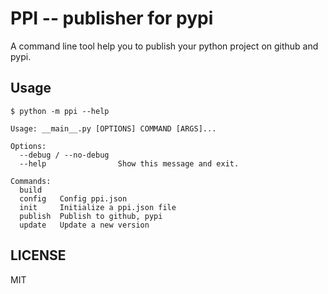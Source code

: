 # PPI -- publisher for pypi

A command line tool help you to publish your python project on github and pypi.

## Usage

```
$ python -m ppi --help

Usage: __main__.py [OPTIONS] COMMAND [ARGS]...

Options:
  --debug / --no-debug
  --help                Show this message and exit.

Commands:
  build
  config   Config ppi.json
  init     Initialize a ppi.json file
  publish  Publish to github, pypi
  update   Update a new version
```

## LICENSE

MIT

